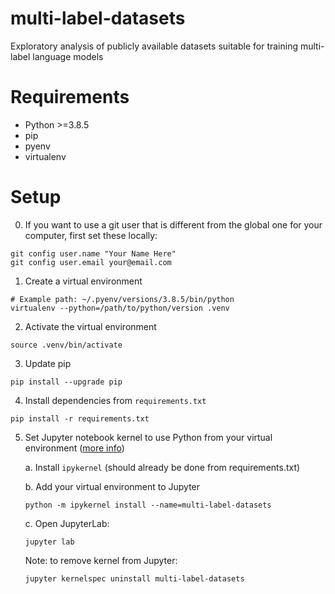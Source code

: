 # multi-label-datasets
Exploratory analysis of publicly available datasets suitable for training multi-label language models

# Requirements
* Python >=3.8.5
* pip
* pyenv
* virtualenv

# Setup
0. If you want to use a git user that is different from the global one for your computer, first set
these locally:
```
git config user.name "Your Name Here"
git config user.email your@email.com
```
1. Create a virtual environment
```
# Example path: ~/.pyenv/versions/3.8.5/bin/python
virtualenv --python=/path/to/python/version .venv
```
2. Activate the virtual environment
```
source .venv/bin/activate
```
3. Update pip
```
pip install --upgrade pip
```
4. Install dependencies from `requirements.txt`
```
pip install -r requirements.txt
```

5. Set Jupyter notebook kernel to use Python from your virtual environment ([more info](https://janakiev.com/blog/jupyter-virtual-envs/))

    a. Install `ipykernel` (should already be done from requirements.txt)

    b. Add your virtual environment to Jupyter
    ```
    python -m ipykernel install --name=multi-label-datasets
    ```
    c. Open JupyterLab:
    ```
    jupyter lab
    ```
    Note: to remove kernel from Jupyter:
    ```
    jupyter kernelspec uninstall multi-label-datasets
    ```